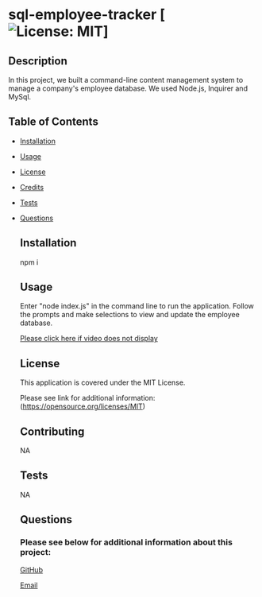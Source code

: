 # sql-employee-tracker [![License: MIT](https://img.shields.io/badge/License-MIT-yellow.svg)]
 
  ## Description

  In this project, we built a command-line content management system to manage a company's employee database. We used Node.js, Inquirer and MySql.



  ## Table of Contents

- [Installation](#installation)

- [Usage](#usage)

- [License](#license)

- [Credits](#credits)

- [Tests](#tests)

- [Questions](#questions)



  ## Installation

  npm i



  ## Usage

  Enter "node index.js" in the command line to run the application. Follow the prompts and make selections to view and update the employee database.

  [Please click here if video does not display](https://drive.google.com/file/d/1mQeX_I7c6xVsWHpNu9jemCeSfVZxVTQA/view?usp=sharing)



  ## License

  This application is covered under the MIT License. 

  Please see link for additional information:
  (https://opensource.org/licenses/MIT)



  ## Contributing

  NA



  ## Tests

  NA



  ## Questions

  ### Please see below for additional information about this project:

  [GitHub](https://github.com/jjsdunc88)

  [Email](mailto:jjsduncan@gmail.com)
